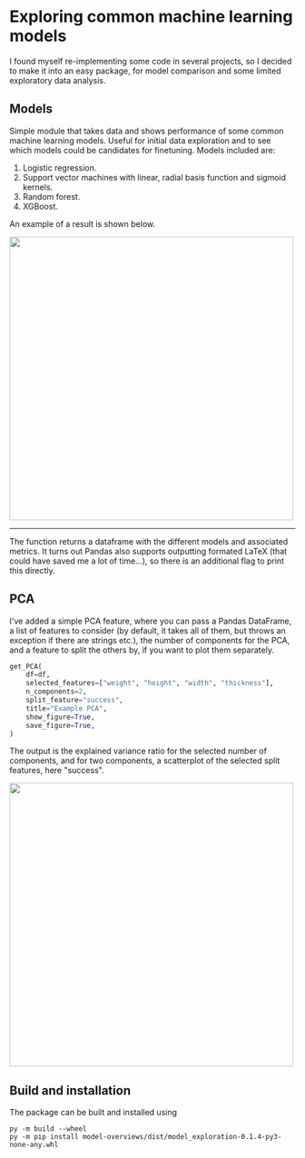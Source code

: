 # Exploring common machine learning models 

I found myself re-implementing some code in several projects, so I decided to make it into an easy package, for model comparison and some limited exploratory data analysis. 

## Models 

Simple module that takes data and shows performance of some common machine learning models. Useful for initial data exploration and to see which models could be candidates for finetuning. Models included are: 

1. Logistic regression. 
2. Support vector machines with linear, radial basis function and sigmoid kernels. 
3. Random forest. 
4. XGBoost. 

An example of a result is shown below. 

<img align="center" src="https://raw.githubusercontent.com/NielsBongers/model-overviews/main/Figures/Classification%20example.png" width="500"> 

---

The function returns a dataframe with the different models and associated metrics. It turns out Pandas also supports outputting formated LaTeX (that could have saved me a lot of time...), so there is an additional flag to print this directly. 

## PCA 

I've added a simple PCA feature, where you can pass a Pandas DataFrame, a list of features to consider (by default, it takes all of them, but throws an exception if there are strings etc.), the number of components for the PCA, and a feature to split the others by, if you want to plot them separately. 

```python
get_PCA(
    df=df,
    selected_features=["weight", "height", "width", "thickness"],
    n_components=2,
    split_feature="success",
    title="Example PCA",
    show_figure=True,
    save_figure=True,
)
```

The output is the explained variance ratio for the selected number of components, and for two components, a scatterplot of the selected split features, here "success". 

<img align="center" src="https://raw.githubusercontent.com/NielsBongers/model-overviews/main/Figures/PCA%20example.png" width="500"> 

## Build and installation 

The package can be built and installed using 

    py -m build --wheel
    py -m pip install model-overviews/dist/model_exploration-0.1.4-py3-none-any.whl
